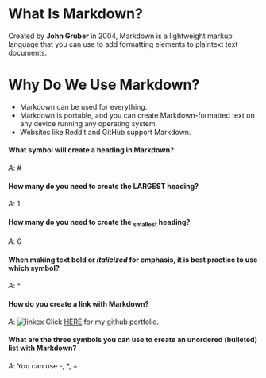 # What Is Markdown?

Created by **John Gruber** in 2004, Markdown is a lightweight markup language
that you can use to add formatting elements to plaintext text documents.

# Why Do We Use Markdown?

- Markdown can be used for everything.
- Markdown is portable, and you can create Markdown-formatted text on any device running any operating system.
- Websites like Reddit and GitHub support Markdown.

#### What **symbol** will create a heading in Markdown?

*A*: #

#### How many do you need to create the **LARGEST** heading?

*A*: 1

#### How many do you need to create the <sub>smallest</sub> heading?

*A*: 6

#### When making text **bold** or *italicized* for emphasis, it is best practice to use which symbol?

*A*: *

#### How do you create a link with Markdown?

*A*: ![linkex](https://user-images.githubusercontent.com/122385052/220227283-d053c103-77ba-40fe-8a73-d29721f5dec8.png)
 Click [HERE](https://github.com/KaedenOC) for my github portfolio.

#### What are the three symbols you can use to create an unordered (bulleted) list with Markdown?

*A*: You can use  -, *, + 
